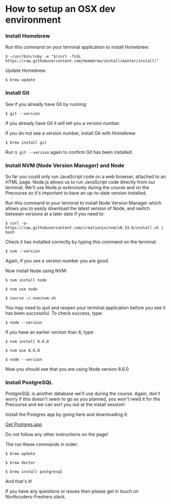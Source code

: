 # How to setup an OSX dev environment

### Install Homebrew

Run this command on your terminal application to install Homebrew:

`$ ~/usr/bin/ruby -e "$(curl -fsSL https://raw.githubusercontent.com/Homebrew/install/master/install)"`

Update Homebrew:

`$ brew update`

### Install Git

See if you already have Git by running:

`$ git --version`

If you already have Git it will tell you a version number.

If you do not see a version number, install Git with Homebrew:

`$ brew install git`

Run `$ git --version` again to confirm Git has been installed.

### Install NVM (Node Version Manager) and Node

So far you could only run JavaScript code on a web browser, attached to an HTML page. Node.js allows us to run JavaScript code directly from our terminal. We'll use Node.js extensively during the course and on the Precourse so it's important to have an up-to-date version installed.

Run this command in your terminal to install Node Version Manager which allows you to easily download the latest version of Node, and switch between versions at a later date if you need to:

`$ curl -o- https://raw.githubusercontent.com/creationix/nvm/v0.33.6/install.sh | bash`

Check it has installed correctly by typing this command on the terminal:

`$ nvm --version`

Again, if you see a version number you are good.

Now install Node using NVM:

`$ nvm install node`

`$ nvm use node`

`$ source ~/.nvm/nvm.sh`

You may need to quit and reopen your terminal application before you see it has been successful. To check success, type:

`$ node --version`


If you have an earlier version than 6, type:

`$ nvm install 8.6.0`

`$ nvm use 8.6.0`

`$ node --version` 

Now you should see that you are using Node version 8.6.0


### Install PostgreSQL

PostgreSQL is another database we'll use during the course. Again, don't worry if this doesn't seem to go as you planned, you won't need it for the Precourse and we can sort you out at the install session!

Install the Postgres app by going here and downloading it:

[Get Postgres.app](https://postgresapp.com/)

Do not follow any other instructions on the page!

The run these commands in order:

`$ brew update`

`$ brew doctor`

`$ brew install postgresql`

And that's it!

If you have any questions or issues then please get in touch on Northcoders-Freshers slack.
